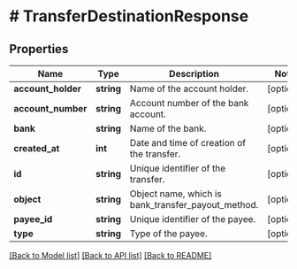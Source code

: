 # # TransferDestinationResponse

## Properties

Name | Type | Description | Notes
------------ | ------------- | ------------- | -------------
**account_holder** | **string** | Name of the account holder. | [optional]
**account_number** | **string** | Account number of the bank account. | [optional]
**bank** | **string** | Name of the bank. | [optional]
**created_at** | **int** | Date and time of creation of the transfer. | [optional]
**id** | **string** | Unique identifier of the transfer. | [optional]
**object** | **string** | Object name, which is bank_transfer_payout_method. | [optional]
**payee_id** | **string** | Unique identifier of the payee. | [optional]
**type** | **string** | Type of the payee. | [optional]

[[Back to Model list]](../../README.md#models) [[Back to API list]](../../README.md#endpoints) [[Back to README]](../../README.md)
